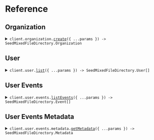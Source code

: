 # Reference
## Organization
<details><summary><code>client.organization.<a href="/src/api/resources/organization/client/Client.ts">create</a>({ ...params }) -> SeedMixedFileDirectory.Organization</code></summary>
<dl>
<dd>

#### 📝 Description

<dl>
<dd>

<dl>
<dd>

Create a new organization.
</dd>
</dl>
</dd>
</dl>

#### 🔌 Usage

<dl>
<dd>

<dl>
<dd>

```typescript
await client.organization.create({
    name: "name"
});

```
</dd>
</dl>
</dd>
</dl>

#### ⚙️ Parameters

<dl>
<dd>

<dl>
<dd>

**request:** `SeedMixedFileDirectory.CreateOrganizationRequest` 
    
</dd>
</dl>

<dl>
<dd>

**requestOptions:** `Organization.RequestOptions` 
    
</dd>
</dl>
</dd>
</dl>


</dd>
</dl>
</details>

## User
<details><summary><code>client.user.<a href="/src/api/resources/user/client/Client.ts">list</a>({ ...params }) -> SeedMixedFileDirectory.User[]</code></summary>
<dl>
<dd>

#### 📝 Description

<dl>
<dd>

<dl>
<dd>

List all users.
</dd>
</dl>
</dd>
</dl>

#### 🔌 Usage

<dl>
<dd>

<dl>
<dd>

```typescript
await client.user.list({
    limit: 1
});

```
</dd>
</dl>
</dd>
</dl>

#### ⚙️ Parameters

<dl>
<dd>

<dl>
<dd>

**request:** `SeedMixedFileDirectory.ListUsersRequest` 
    
</dd>
</dl>

<dl>
<dd>

**requestOptions:** `User.RequestOptions` 
    
</dd>
</dl>
</dd>
</dl>


</dd>
</dl>
</details>

## User Events
<details><summary><code>client.user.events.<a href="/src/api/resources/user/resources/events/client/Client.ts">listEvents</a>({ ...params }) -> SeedMixedFileDirectory.Event[]</code></summary>
<dl>
<dd>

#### 📝 Description

<dl>
<dd>

<dl>
<dd>

List all user events.
</dd>
</dl>
</dd>
</dl>

#### 🔌 Usage

<dl>
<dd>

<dl>
<dd>

```typescript
await client.user.events.listEvents({
    limit: 1
});

```
</dd>
</dl>
</dd>
</dl>

#### ⚙️ Parameters

<dl>
<dd>

<dl>
<dd>

**request:** `SeedMixedFileDirectory.user.ListUserEventsRequest` 
    
</dd>
</dl>

<dl>
<dd>

**requestOptions:** `Events.RequestOptions` 
    
</dd>
</dl>
</dd>
</dl>


</dd>
</dl>
</details>

## User Events Metadata
<details><summary><code>client.user.events.metadata.<a href="/src/api/resources/user/resources/events/resources/metadata/client/Client.ts">getMetadata</a>({ ...params }) -> SeedMixedFileDirectory.Metadata</code></summary>
<dl>
<dd>

#### 📝 Description

<dl>
<dd>

<dl>
<dd>

Get event metadata.
</dd>
</dl>
</dd>
</dl>

#### 🔌 Usage

<dl>
<dd>

<dl>
<dd>

```typescript
await client.user.events.metadata.getMetadata({
    id: "id"
});

```
</dd>
</dl>
</dd>
</dl>

#### ⚙️ Parameters

<dl>
<dd>

<dl>
<dd>

**request:** `SeedMixedFileDirectory.user.events.GetEventMetadataRequest` 
    
</dd>
</dl>

<dl>
<dd>

**requestOptions:** `Metadata.RequestOptions` 
    
</dd>
</dl>
</dd>
</dl>


</dd>
</dl>
</details>
